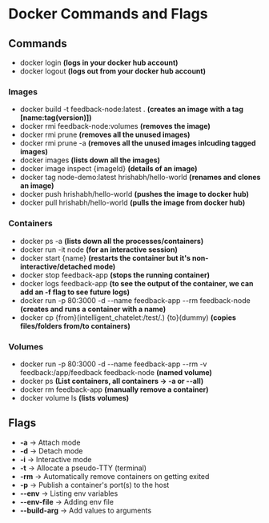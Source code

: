# Docker Commands and Flags

## Commands

- docker login **(logs in your docker hub account)**
- docker logout **(logs out from your docker hub account)**

### Images

- docker build -t feedback-node:latest . **(creates an image with a tag [name:tag(version)])**
- docker rmi feedback-node:volumes **(removes the image)**
- docker rmi prune **(removes all the unused images)**
- docker rmi prune -a **(removes all the unused images inlcuding tagged images)**
- docker images **(lists down all the images)**
- docker image inspect {imageId} **(details of an image)**
- docker tag node-demo:latest hrishabh/hello-world **(renames and clones an image)**
- docker push hrishabh/hello-world **(pushes the image to docker hub)**
- docker pull hrishabh/hello-world **(pulls the image from docker hub)**

### Containers

- docker ps -a **(lists down all the processes/containers)**
- docker run -it node **(for an interactive session)**
- docker start {name} **(restarts the container but it's non-interactive/detached mode)**
- docker stop feedback-app **(stops the running container)**
- docker logs feedback-app **(to see the output of the container, we can add an -f flag to see future logs)**
- docker run -p 80:3000 -d --name feedback-app --rm feedback-node **(creates and runs a container with a name)**
- docker cp {from}(intelligent_chatelet:/test/.) {to}(dummy) **(copies files/folders from/to containers)**

### Volumes

- docker run -p 80:3000 -d --name feedback-app --rm -v feedback:/app/feedback feedback-node **(named volume)**
- docker ps **(List containers, all containers -> -a or --all)**
- docker rm feedback-app **(manually remove a container)**
- docker volume ls **(lists volumes)**

## Flags

- **-a** -> Attach mode
- **-d** -> Detach mode
- **-i** -> Interactive mode
- **-t** -> Allocate a pseudo-TTY (terminal)
- **-rm** -> Automatically remove containers on getting exited
- **-p** -> Publish a container's port(s) to the host
- **--env** -> Listing env variables
- **--env-file** -> Adding env file
- **--build-arg** -> Add values to arguments
